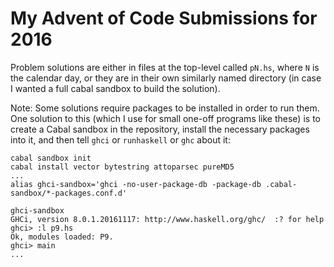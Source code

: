 # My Advent of Code Submissions for 2016

Problem solutions are either in files at the top-level called `pN.hs`, where
`N` is the calendar day, or they are in their own similarly named directory (in
case I wanted a full cabal sandbox to build the solution).

Note: Some solutions require packages to be installed in order to run them.
One solution to this (which I use for small one-off programs like these) is to
create a Cabal sandbox in the repository, install the necessary packages
into it, and then tell `ghci` or `runhaskell` or `ghc` about it:

```
cabal sandbox init
cabal install vector bytestring attoparsec pureMD5
...
alias ghci-sandbox='ghci -no-user-package-db -package-db .cabal-sandbox/*-packages.conf.d'

ghci-sandbox
GHCi, version 8.0.1.20161117: http://www.haskell.org/ghc/  :? for help
ghci> :l p9.hs
Ok, modules loaded: P9.
ghci> main
...
```
